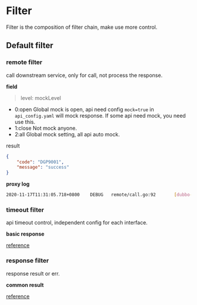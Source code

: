 # Filter

Filter is the composition of filter chain, make use more control.

## Default filter

### remote filter

call downstream service, only for call, not process the response. 

**field**
> level: mockLevel 
 
- 0:open Global mock is open, api need config `mock=true` in `api_config.yaml` will mock response. If some api need mock, you need use this. 
- 1:close Not mock anyone.
- 2:all Global mock setting, all api auto mock.

result
```json
{
    "code": "DGP9001",
    "message": "success"
}
```

**proxy log** 
```bash
2020-11-17T11:31:05.718+0800    DEBUG   remote/call.go:92       [dubbo-go-proxy] client call resp:map[age:88 iD:3213 name:tiecheng time:<nil>]
```

### timeout filter

api timeout control, independent config for each interface.

**basic response**

[reference](../user/response.md#timeout)

### response filter

response result or err.

**common result**

[reference](../sample/dubbogo-body.md)

